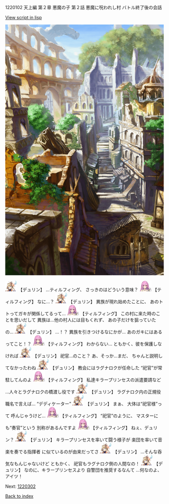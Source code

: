 1220102 天上編 第２章 悪魔の子 第２話 悪魔に呪われし村 バトル終了後の会話

[View script in lisp](../scripts/1220102.txt)

![ghost_town.png](../images/backgrounds/ghost_town.png)

<img src="../images/units/0.png" alt="0.png" height="34"/>
【デュリン】
…ティルフィング、
さっきのはどういう意味？

<img src="../images/units/24.png" alt="24.png" height="34"/>
【ティルフィング】
なに…？

<img src="../images/units/0.png" alt="0.png" height="34"/>
【デュリン】
異族が現れ始めたことに、
あのトトってガキが関係してるって…

<img src="../images/units/24.png" alt="24.png" height="34"/>
【ティルフィング】
この村に来た時のことを思いだして
異族は…他の村人には目もくれず、
あの子だけを狙っていたの…

<img src="../images/units/0.png" alt="0.png" height="34"/>
【デュリン】
…！？
異族を引きつけるなにかが…
あのガキにはあるってこと！？

<img src="../images/units/24.png" alt="24.png" height="34"/>
【ティルフィング】
わからない…
ともかく、彼を保護しなければ

<img src="../images/units/0.png" alt="0.png" height="34"/>
【デュリン】
祀官…のこと？
あ、そっか…まだ、
ちゃんと説明してなかったわね

<img src="../images/units/0.png" alt="0.png" height="34"/>
【デュリン】
教会にはラグナロクが任命した
“祀官”が常駐してんのよ

<img src="../images/units/24.png" alt="24.png" height="34"/>
【ティルフィング】
私達キラープリンセスの派遣要請など
…人々とラグナロクの橋渡し役です

<img src="../images/units/0.png" alt="0.png" height="34"/>
【デュリン】
ラグナロク内の正規役職名で言えば…
“デディケーター”

<img src="../images/units/0.png" alt="0.png" height="34"/>
【デュリン】
まぁ、
大体は“祀官様”って
呼んじゃうけど…

<img src="../images/units/24.png" alt="24.png" height="34"/>
【ティルフィング】
“祀官”のように、
マスターにも“奏官”という
別称があるんですよ

<img src="../images/units/24.png" alt="24.png" height="34"/>
【ティルフィング】
ねぇ、デュリン？

<img src="../images/units/0.png" alt="0.png" height="34"/>
【デュリン】
キラープリンセスを率いて闘う様子が
楽団を率いて音楽を奏でる指揮者
に似ているのが由来だってさ

<img src="../images/units/0.png" alt="0.png" height="34"/>
【デュリン】
…そんな呑気なもんじゃないけど
ともかく、
祀官もラグナロク側の人間なの！

<img src="../images/units/0.png" alt="0.png" height="34"/>
【デュリン】
なのに、キラープリンセスより
自警団を推奨するなんて
…何なのよ、アイツ！

Next: [1220302](1220302.md)

[Back to index](index.md)
